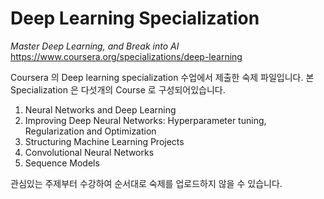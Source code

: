 # Deep Learning Specialization
*Master Deep Learning, and Break into AI*
https://www.coursera.org/specializations/deep-learning

Coursera 의 Deep learning specialization 수업에서 제출한 숙제 파일입니다. 본 Specialization 은 다섯개의 Course 로 구성되어있습니다. 
1. Neural Networks and Deep Learning
2. Improving Deep Neural Networks: Hyperparameter tuning, Regularization and Optimization
3. Structuring Machine Learning Projects
4. Convolutional Neural Networks
5. Sequence Models

관심있는 주제부터 수강하여 순서대로 숙제를 업로드하지 않을 수 있습니다. 
